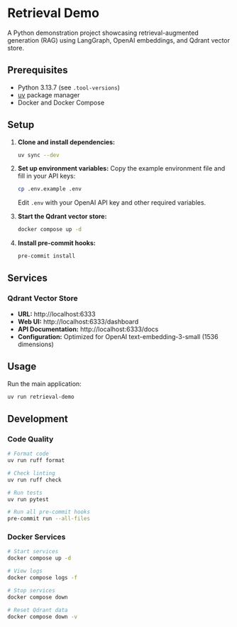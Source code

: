# Retrieval Demo

A Python demonstration project showcasing retrieval-augmented generation (RAG) using LangGraph, OpenAI embeddings, and Qdrant vector store.

## Prerequisites

- Python 3.13.7 (see `.tool-versions`)
- [uv](https://docs.astral.sh/uv/) package manager
- Docker and Docker Compose

## Setup

1. **Clone and install dependencies:**
   ```bash
   uv sync --dev
   ```

2. **Set up environment variables:**
   Copy the example environment file and fill in your API keys:
   ```bash
   cp .env.example .env
   ```
   Edit `.env` with your OpenAI API key and other required variables.

3. **Start the Qdrant vector store:**
   ```bash
   docker compose up -d
   ```

4. **Install pre-commit hooks:**
   ```bash
   pre-commit install
   ```

## Services

### Qdrant Vector Store
- **URL:** http://localhost:6333
- **Web UI:** http://localhost:6333/dashboard
- **API Documentation:** http://localhost:6333/docs
- **Configuration:** Optimized for OpenAI text-embedding-3-small (1536 dimensions)

## Usage

Run the main application:
```bash
uv run retrieval-demo
```

## Development

### Code Quality
```bash
# Format code
uv run ruff format

# Check linting
uv run ruff check

# Run tests
uv run pytest

# Run all pre-commit hooks
pre-commit run --all-files
```

### Docker Services
```bash
# Start services
docker compose up -d

# View logs
docker compose logs -f

# Stop services
docker compose down

# Reset Qdrant data
docker compose down -v
```